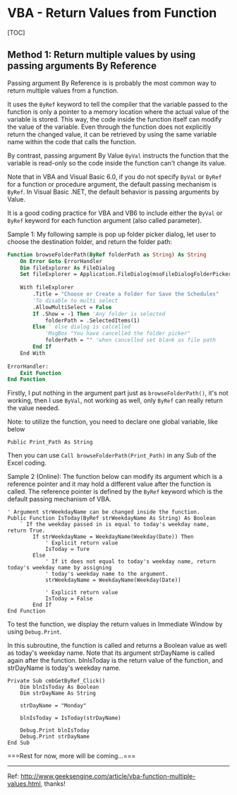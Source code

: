 # VBA - Return Values from Function

[TOC]

## Method 1: Return multiple values by using passing arguments By Reference

Passing argument By Reference is is probably the most common way to return multiple values from a function.

It uses the `ByRef` keyword to tell the compiler that the variable passed to the function is only a pointer to a memory location where the actual value of the variable is stored. This way, the code inside the function itself can modify the value of the variable. Even through the function does not explicitly return the changed value, it can be retrieved by using the same variable name within the code that calls the function.

By contrast, passing argument By Value `ByVal` instructs the function that the variable is read-only so the code inside the function can't change its value.

Note that in VBA and Visual Basic 6.0, if you do not specify `ByVal` or `ByRef` for a function or procedure argument, the default passing mechanism is `ByRef`. In Visual Basic .NET, the default behavior is passing arguments by Value.

It is a good coding practice for VBA and VB6 to include either the `ByVal` or `ByRef` keyword for each function argument (also called parameter).

Sample 1: My following sample is pop up folder picker dialog, let user to choose the destination folder, and return the folder path:

```vb
Function browseFolderPath(ByRef folderPath as String) As String
    On Error Goto ErrorHandler
    Dim fileExplorer As FileDialog
    Set fileExplorer = Application.FileDialog(msoFileDialogFolderPicker)
    
    With fileExplorer
        .Title = "Choose or Create a Folder for Save the Schedules"
        'To disable to multi select
        .AllowMultiSelect = False
        If .Show = -1 Then 'Any folder is selected
            folderPath = .SelectedItems(1)
        Else ' else dialog is calcelled
            'MsgBox "You have cancelled the folder picker"
            folderPath = "" 'when cancelled set blank as file path
        End If
    End With
    
ErrorHandler:
    Exit Function
End Function
```

Firstly, I put nothing in the argument part just as `browseFolderPath()`, it's not working, then I use `ByVal`, not working as well, only `ByRef` can really return the value needed.

Note: to utilize the function, you need to declare one global variable, like below

`Public Print_Path As String`

Then you can use `Call browseFolderPath(Print_Path)` in any Sub of the Excel coding.

Sample 2 (Online): The function below can modify its argument which is a reference pointer and it may hold a different value after the function is called. The reference pointer is defined by the `ByRef` keyword which is the default passing mechanism of VBA.

```vbscript
' Argument strWeekdayName can be changed inside the function.
Public Function IsToday(ByRef strWeekdayName As String) As Boolean
    ` If the weekday passed in is equal to today's weekday name, return True.
    	If strWeekdayName = WeekdayName(Weekday(Date)) Then
        	' Explicit return value
        	IsToday = Ture
    	Else
            ' If it does not equal to today's weekday name, return today's weekday name by assigning
            ' today's weekday name to the argument.
            strWeekdayName = WeekdayName(Weekday(Date))
            
            ' Explicit return value
            IsToday = False
        End If
End Function        
```

To test the function, we display the return values in Immediate Window by using `Debug.Print`.

In this subroutine, the function is called and returns a Boolean value as well as today's weekday name. Note that its argument strDayName is called again after the function. blnIsToday is the return value of the function, and strDayName is today's weekday name.

```vbscript
Private Sub cmbGetByRef_Click()
    Dim blnIsToday As Boolean
    Dim strDayName As String
    
    strDayName = "Monday"
    
    blnIsToday = IsToday(strDayName)
    
    Debug.Print blnIsToday
    Debug.Print strDayName
End Sub
```

===Rest for now, more will be coming...===

------

Ref: http://www.geeksengine.com/article/vba-function-multiple-values.html, thanks!
